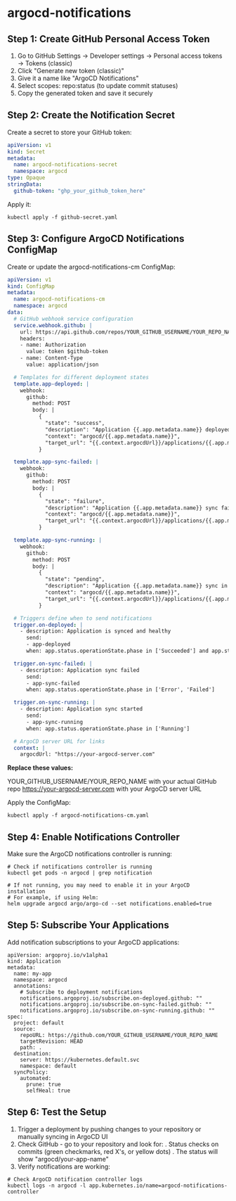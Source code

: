 # argocd-notifications

## Step 1: Create GitHub Personal Access Token

1. Go to GitHub Settings → Developer settings → Personal access tokens → Tokens (classic)
2. Click "Generate new token (classic)"
3. Give it a name like "ArgoCD Notifications"
4. Select scopes: repo:status (to update commit statuses)
5. Copy the generated token and save it securely


## Step 2: Create the Notification Secret

Create a secret to store your GitHub token:
```yaml
apiVersion: v1
kind: Secret
metadata:
  name: argocd-notifications-secret
  namespace: argocd
type: Opaque
stringData:
  github-token: "ghp_your_github_token_here"
```

Apply it: 
```
kubectl apply -f github-secret.yaml
```

## Step 3: Configure ArgoCD Notifications ConfigMap

Create or update the argocd-notifications-cm ConfigMap:
```yaml
apiVersion: v1
kind: ConfigMap
metadata:
  name: argocd-notifications-cm
  namespace: argocd
data:
  # GitHub webhook service configuration
  service.webhook.github: |
    url: https://api.github.com/repos/YOUR_GITHUB_USERNAME/YOUR_REPO_NAME/statuses/{{.app.status.sync.revision}}
    headers:
    - name: Authorization
      value: token $github-token
    - name: Content-Type
      value: application/json

  # Templates for different deployment states
  template.app-deployed: |
    webhook:
      github:
        method: POST
        body: |
          {
            "state": "success",
            "description": "Application {{.app.metadata.name}} deployed successfully",
            "context": "argocd/{{.app.metadata.name}}",
            "target_url": "{{.context.argocdUrl}}/applications/{{.app.metadata.name}}"
          }

  template.app-sync-failed: |
    webhook:
      github:
        method: POST
        body: |
          {
            "state": "failure",
            "description": "Application {{.app.metadata.name}} sync failed",
            "context": "argocd/{{.app.metadata.name}}",
            "target_url": "{{.context.argocdUrl}}/applications/{{.app.metadata.name}}"
          }

  template.app-sync-running: |
    webhook:
      github:
        method: POST
        body: |
          {
            "state": "pending",
            "description": "Application {{.app.metadata.name}} sync in progress",
            "context": "argocd/{{.app.metadata.name}}",
            "target_url": "{{.context.argocdUrl}}/applications/{{.app.metadata.name}}"
          }

  # Triggers define when to send notifications
  trigger.on-deployed: |
    - description: Application is synced and healthy
      send:
      - app-deployed
      when: app.status.operationState.phase in ['Succeeded'] and app.status.health.status == 'Healthy'

  trigger.on-sync-failed: |
    - description: Application sync failed
      send:
      - app-sync-failed
      when: app.status.operationState.phase in ['Error', 'Failed']

  trigger.on-sync-running: |
    - description: Application sync started
      send:
      - app-sync-running
      when: app.status.operationState.phase in ['Running']

  # ArgoCD server URL for links
  context: |
    argocdUrl: "https://your-argocd-server.com"
```

**Replace these values:**

YOUR_GITHUB_USERNAME/YOUR_REPO_NAME with your actual GitHub repo
https://your-argocd-server.com with your ArgoCD server URL

Apply the ConfigMap:
```
kubectl apply -f argocd-notifications-cm.yaml
```

## Step 4: Enable Notifications Controller

Make sure the ArgoCD notifications controller is running:
```
# Check if notifications controller is running
kubectl get pods -n argocd | grep notification

# If not running, you may need to enable it in your ArgoCD installation
# For example, if using Helm:
helm upgrade argocd argo/argo-cd --set notifications.enabled=true
```

## Step 5: Subscribe Your Applications

Add notification subscriptions to your ArgoCD applications:
```
apiVersion: argoproj.io/v1alpha1
kind: Application
metadata:
  name: my-app
  namespace: argocd
  annotations:
    # Subscribe to deployment notifications
    notifications.argoproj.io/subscribe.on-deployed.github: ""
    notifications.argoproj.io/subscribe.on-sync-failed.github: ""
    notifications.argoproj.io/subscribe.on-sync-running.github: ""
spec:
  project: default
  source:
    repoURL: https://github.com/YOUR_GITHUB_USERNAME/YOUR_REPO_NAME
    targetRevision: HEAD
    path: .
  destination:
    server: https://kubernetes.default.svc
    namespace: default
  syncPolicy:
    automated:
      prune: true
      selfHeal: true
```

## Step 6: Test the Setup

1. Trigger a deployment by pushing changes to your repository or manually syncing in ArgoCD UI
2. Check GitHub - go to your repository and look for:
   . Status checks on commits (green checkmarks, red X's, or yellow dots)
   . The status will show "argocd/your-app-name"
3. Verify notifications are working:
```
# Check ArgoCD notification controller logs
kubectl logs -n argocd -l app.kubernetes.io/name=argocd-notifications-controller
```


